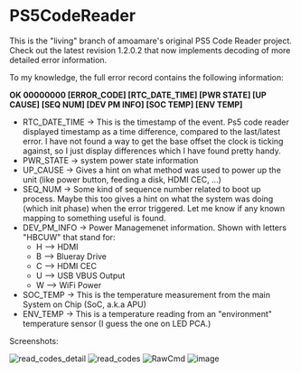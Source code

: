 # PS5CodeReader
This is the "living" branch of amoamare's original PS5 Code Reader project. 
Check out the latest revision 1.2.0.2 that now implements decoding of more detailed error information. 

To my knowledge, the full error record contains the following information:

  __OK 00000000 [ERROR_CODE] [RTC_DATE_TIME] [PWR STATE] [UP CAUSE] [SEQ NUM] [DEV PM INFO] [SOC TEMP] [ENV TEMP]__

- RTC_DATE_TIME -> This is the timestamp of the event. Ps5 code reader displayed timestamp as a time difference, compared to the last/latest error. I have not found a way to get the base offset the clock is ticking against, so I just display differences which I have found pretty handy.
- PWR_STATE -> system power state information
- UP_CAUSE -> Gives a hint on what method was used to power up the unit (like power button, feeding a disk, HDMI CEC, ...)
- SEQ_NUM -> Some kind of sequence number related to boot up process. Maybe this too gives a hint on what the system was doing (which init phase) when the error triggered. Let me know if any known mapping to something useful is found.
- DEV_PM_INFO -> Power Managemenet information. Shown with letters "HBCUW" that stand for:
  - H --> HDMI
  - B --> Blueray Drive
  - C --> HDMI CEC 
  - U --> USB VBUS Output
  - W --> WiFi Power
- SOC_TEMP -> This is the temperature measurement from the main System on Chip (SoC, a.k.a APU)
- ENV_TEMP -> This is a temperature reading from an "environment" temperature sensor (I guess the one on LED PCA.)

Screenshots:

![read_codes_detail](https://github.com/user-attachments/assets/f569322a-35a9-40f8-89aa-be7b60fd0404)
![read_codes](https://github.com/user-attachments/assets/7a18f02d-379d-4cbf-a2ab-353c9b633df2)
![RawCmd](https://github.com/RustyRaindeer/PS5CodeReader/assets/6859581/1c7897d6-8c16-4827-90e1-f740d0246629)
![image](https://github.com/amoamare/PS5CodeReader/assets/15149902/dced1bb1-2632-40c6-af06-8f851e5eeb78)
